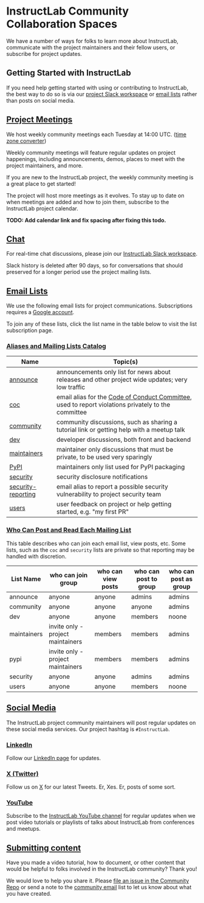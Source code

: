 # InstructLab Community Collaboration Spaces

We have a number of ways for folks to learn more about InstructLab, communicate with the project maintainers and their fellow users, or subscribe for project updates. 

## Getting Started with InstructLab

If you need help getting started with using or contributing to InstructLab, the best way to do so is via our [project Slack workspace](#chat) or [email lists](#list-catalog) rather than posts on social media.   

## [Project Meetings](#Project-Meetings)

We host weekly community meetings each Tuesday at 14:00 UTC. ([time zone converter](https://www.timeanddate.com/worldclock/meetingdetails.html?year=2024&month=5&day=14&hour=14&min=0&sec=0&p1=37&p2=43&p3=101&p4=224&p5=213&p6=771&p7=248&p8=2)) 

Weekly community meetings will feature regular updates on project happenings, including announcements, demos, places to meet with the project maintainers, and more. 

If you are new to the InstructLab project, the weekly community meeting is a great place to get started!

The project will host more meetings as it evolves. To stay up to date on when meetings are added and how to join them, subscribe to the InstructLab project calendar. 

<b>TODO: Add calendar link and fix spacing after fixing this todo.</b>

## [Chat](#Chat)

For real-time chat discussions, please join our [InstructLab Slack workspace](https://github.com/instructlab/community/blob/main/InstructLabSlackGuide.md).

Slack history is deleted after 90 days, so for conversations that should preserved for a longer period use the project mailing lists.

## [Email Lists](#Email-Lists)

We use the following email lists for project communications. Subscriptions requires a [Google account](https://www.google.com/account/about/).

To join any of these lists, click the list name in the table below to visit the list subscription page. 

### [Aliases and Mailing Lists Catalog](#List-Catalog)

Name | Topic(s) 
-- | --
[announce](https://groups.google.com/a/instructlab.ai/g/announce) | announcements only list for news about releases and other project wide updates; very low traffic
[coc](mailto:coc@instructlab.ai) | email alias for the [Code of Conduct Committee](https://github.com/instructlab/community/blob/main/COCC.md), used to report violations privately to the committee
[community](https://groups.google.com/a/instructlab.ai/g/community) | community discussions, such as sharing a tutorial link or getting help with a meetup talk
[dev](https://groups.google.com/a/instructlab.ai/g/dev) | developer discussions, both front and backend
[maintainers](https://groups.google.com/a/instructlab.ai/g/maintainers) | maintainer only discussions that must be private, to be used very sparingly
[PyPI](https://groups.google.com/a/instructlab.ai/g/pypi) | maintainers only list used for PyPI packaging
[security](https://groups.google.com/a/instructlab.ai/g/security)  | security disclosure notifications 
[security-reporting](mailto:security-reporting@instructlab.ai) | email alias to report a possible security vulnerability to project security team
[users](https://groups.google.com/a/instructlab.ai/g/users) | user feedback on project or help getting started, e.g. "my first PR"

### [Who Can Post and Read Each Mailing List](#List-Permissions)

This table describes who can join each email list, view posts, etc. Some lists, such as the <code>coc</code> and <code>security</code> lists are private so that reporting may be handled with discretion.

List Name | who can join group | who can view posts | who can post to group | who can post as group 
-- | -- | -- | -- | -- 
announce | anyone | anyone | admins | admins 
community | anyone | anyone | anyone | admins 
dev | anyone | anyone | members | noone 
maintainers | invite only - project maintainers | members | members | admins 
pypi | invite only - project maintainers | members | members | admins 
security | anyone | anyone | admins | admins 
users | anyone | anyone | members | noone 


## [Social Media](#Social-Media)

The InstructLab project community maintainers will post regular updates on these social media services. Our project hashtag is <code>#InstructLab</code>.

### [LinkedIn](#LinkedIn)

Follow our [LinkedIn page](https://www.linkedin.com/company/instructlab) for updates.

### [X (Twitter)](#X)

Follow us on [X](https://twitter.com/instructlab) for our latest Tweets. Er, Xes. Er, posts of some sort.

### [YouTube](#YouTube)

Subscribe to the [InstructLab YouTube channel](https://www.youtube.com/@InstructLab) for regular updates when we post video tutorials or playlists of talks about InstructLab from conferences and meetups. 

## [Submitting content](#submitting-content)

Have you made a video tutorial, how to document, or other content that would be helpful to folks involved in the InstructLab community? Thank you! 

We would love to help you share it. Please [file an issue in the Community Repo](https://github.com/instructlab/community/issues) or send a note to the [community email](https://groups.google.com/a/instructlab.ai/g/community) list to let us know about what you have created. 


